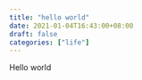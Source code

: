 ```yaml
---
title: "hello world"
date: 2021-01-04T16:43:00+08:00
draft: false
categories: ["life"]
---
```

Hello world<!--more-->